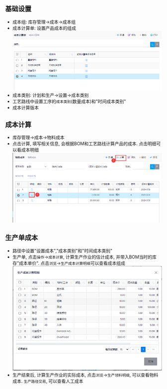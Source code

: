 ﻿## 基础设置
- 成本组: 库存管理->成本->成本组
- 成本计算单: 设置产品成本的组成
 ![Costsheet](../images/Production/costsheet.png)
- 成本类别: 计划和生产->设置->成本类别
- 工艺路线中设置工序的`成本类别`(数量成本)和"时间成本类别"
- 成本计算版本

## 成本计算
- 库存管理->成本->物料成本
- 点击计算, 填写相关信息, 会根据BOM和工艺路线计算产品的成本. 点击明细可以看成本明细
![Cost Calc](../images/Production/cost-calc.png)


## 生产单成本

- 路径中设置"设置成本","成本类别"和"时间成本类别"
- 生产单, 点击`操作`->`成本计算`, 计算生产作业的估计成本, 并带入BOM当时的库存"成本单价". 点击`浏览`->`生产成本计算明细`可以查看成本组成
![Est Cost](../images/Production/est-cost.png)
- 生产结束后, 计算生产作业的实际成本, 点击`浏览`->`生产领料明细`, 可以查看物料成本. `生产路径交易`, 可以查看人工成本
